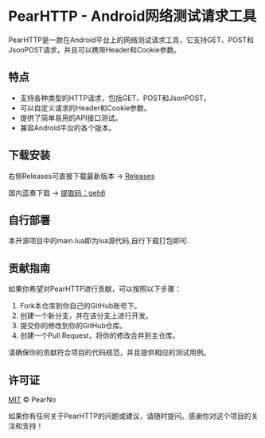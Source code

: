 # PearHTTP - Android网络测试请求工具
PearHTTP是一款在Android平台上的网络测试请求工具，它支持GET、POST和JsonPOST请求，并且可以携带Header和Cookie参数。

## 特点

- 支持各种类型的HTTP请求，包括GET、POST和JsonPOST。
- 可以自定义请求的Header和Cookie参数。
- 提供了简单易用的API接口测试。
- 兼容Android平台的各个版本。

## 下载安装

右侧Releases可直接下载最新版本 ->  [Releases](https://github.com/PearNoDec/PearHTTP/releases/)

国内蓝奏下载 -> [提取码：geh6](https://pearno.lanzouj.com/i9oUQ13rc2de)

## 自行部署

本开源项目中的main.lua即为lua源代码,自行下载打包即可.

## 贡献指南

如果你希望对PearHTTP进行贡献，可以按照以下步骤：

1. Fork本仓库到你自己的GitHub账号下。
2. 创建一个新分支，并在该分支上进行开发。
3. 提交你的修改到你的GitHub仓库。
4. 创建一个Pull Request，将你的修改合并到主仓库。

请确保你的贡献符合项目的代码规范，并且提供相应的测试用例。

## 许可证

[MIT](LICENSE) © PearNo

如果你有任何关于PearHTTP的问题或建议，请随时提问。感谢你对这个项目的关注和支持！
